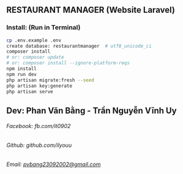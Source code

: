 ## RESTAURANT MANAGER (Website Laravel)

### Install: (Run in Terminal)
```bash
cp .env.example .env
create database: restaurantmanager  # utf8_unicode_ci
composer install 	
# or: composer update 
# or: composer install --ignore-platform-reqs 
npm install
npm run dev
php artisan migrate:fresh --seed
php artisan key:generate
php artisan serve
```

## Dev: Phan Văn Bằng - Trần Nguyễn Vĩnh Uy
###### Facebook: fb.com/it0902
###### Github: github.com/ilyouu
###### Email: pvbang23092002@gmail.com

